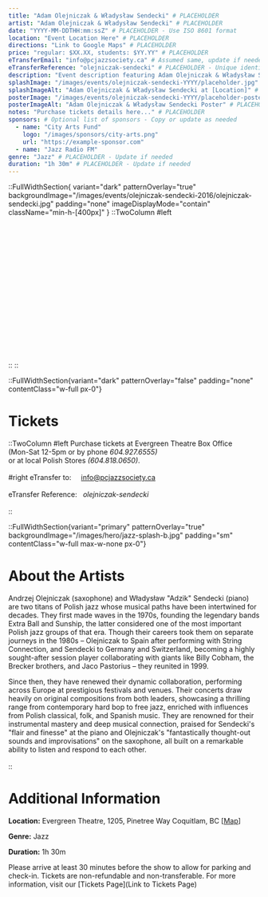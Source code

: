 ```yaml
---
title: "Adam Olejniczak & Władysław Sendecki" # PLACEHOLDER
artist: "Adam Olejniczak & Władysław Sendecki" # PLACEHOLDER
date: "YYYY-MM-DDTHH:mm:ssZ" # PLACEHOLDER - Use ISO 8601 format
location: "Event Location Here" # PLACEHOLDER
directions: "Link to Google Maps" # PLACEHOLDER
price: "regular: $XX.XX, students: $YY.YY" # PLACEHOLDER
eTransferEmail: "info@pcjazzsociety.ca" # Assumed same, update if needed
eTransferReference: "olejniczak-sendecki" # PLACEHOLDER - Unique identifier
description: "Event description featuring Adam Olejniczak & Władysław Sendecki goes here..." # PLACEHOLDER
splashImage: "/images/events/olejniczak-sendecki-YYYY/placeholder.jpg" # PLACEHOLDER - Path relative to /public
splashImageAlt: "Adam Olejniczak & Władysław Sendecki at [Location]" # PLACEHOLDER
posterImage: "/images/events/olejniczak-sendecki-YYYY/placeholder-poster.jpg" # PLACEHOLDER - Path relative to /public
posterImageAlt: "Adam Olejniczak & Władysław Sendecki Poster" # PLACEHOLDER
notes: "Purchase tickets details here..." # PLACEHOLDER
sponsors: # Optional list of sponsors - Copy or update as needed
  - name: "City Arts Fund"
    logo: "/images/sponsors/city-arts.png"
    url: "https://example-sponsor.com"
  - name: "Jazz Radio FM"
genre: "Jazz" # PLACEHOLDER - Update if needed
duration: "1h 30m" # PLACEHOLDER - Update if needed
---
```


::FullWidthSection{ variant="dark" patternOverlay="true" backgroundImage="/images/events/olejniczak-sendecki-2016/olejniczak-sendecki.jpg" padding="none" imageDisplayMode="contain" className="min-h-[400px]" }
::TwoColumn
#left
<br><br><br/>
<br><br><br/>
<br><br><br/>
<br><br><br/>
<br><br><br/>
<br><br><br/>
::
::

::FullWidthSection{variant="dark" patternOverlay="false" padding="none" contentClass="w-full px-0"}

# Tickets

::TwoColumn
#left
Purchase tickets at Evergreen Theatre Box Office <br>(Mon-Sat 12-5pm or by phone _604.927.6555)_ <br>or at local Polish Stores _(604.818.0650)_.
<br></br>
#right
eTransfer to: &nbsp; &nbsp; info@pcjazzsociety.ca
<br></br>
eTransfer Reference:&nbsp;&nbsp; _olejniczak-sendecki_
<br></br>
::

::FullWidthSection{variant="primary" patternOverlay="true" backgroundImage="/images/hero/jazz-splash-b.jpg" padding="sm" contentClass="w-full max-w-none px-0"}

# About the Artists

Andrzej Olejniczak (saxophone) and Władysław "Adzik" Sendecki (piano) are two titans of Polish jazz whose musical paths have been intertwined for decades. They first made waves in the 1970s, founding the legendary bands Extra Ball and Sunship, the latter considered one of the most important Polish jazz groups of that era. Though their careers took them on separate journeys in the 1980s – Olejniczak to Spain after performing with String Connection, and Sendecki to Germany and Switzerland, becoming a highly sought-after session player collaborating with giants like Billy Cobham, the Brecker brothers, and Jaco Pastorius – they reunited in 1999.

Since then, they have renewed their dynamic collaboration, performing across Europe at prestigious festivals and venues. Their concerts draw heavily on original compositions from both leaders, showcasing a thrilling range from contemporary hard bop to free jazz, enriched with influences from Polish classical, folk, and Spanish music. They are renowned for their instrumental mastery and deep musical connection, praised for Sendecki's "flair and finesse" at the piano and Olejniczak's "fantastically thought-out sounds and improvisations" on the saxophone, all built on a remarkable ability to listen and respond to each other.
<br></br>
::

# Additional Information

**Location:** Evergreen Theatre, 1205, Pinetree Way Coquitlam, BC \[[Map](https://maps.app.goo.gl/djYJ17VNLYkm7nMn7)\]

**Genre:** Jazz

**Duration:** 1h 30m

Please arrive at least 30 minutes before the show to allow for parking and check-in. Tickets are non-refundable and non-transferable. For more information, visit our [Tickets Page](Link to Tickets Page)

<br></br>
